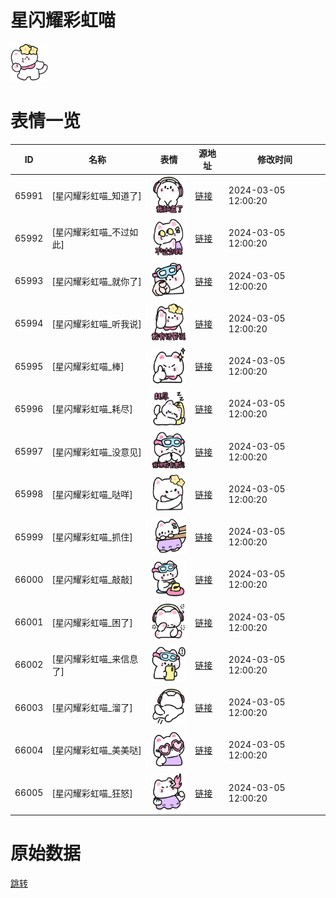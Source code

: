 # 星闪耀彩虹喵

<img src="./cover.png" height="60" alt="cover" />

# 表情一览

|ID|名称|表情|源地址|修改时间|
|----|----|----|----|----|
|65991|[星闪耀彩虹喵_知道了]|<img src="./pic/065991_%5B星闪耀彩虹喵_知道了%5D.png" height="60" alt="知道了"/>|[链接](https://i0.hdslb.com/bfs/garb/103706a98f99b8deb22f163821e7e68112393c95.png)|2024-03-05 12:00:20|
|65992|[星闪耀彩虹喵_不过如此]|<img src="./pic/065992_%5B星闪耀彩虹喵_不过如此%5D.png" height="60" alt="不过如此"/>|[链接](https://i0.hdslb.com/bfs/garb/35f333f7998d6109c91318c42cec5204f107fc72.png)|2024-03-05 12:00:20|
|65993|[星闪耀彩虹喵_就你了]|<img src="./pic/065993_%5B星闪耀彩虹喵_就你了%5D.png" height="60" alt="就你了"/>|[链接](https://i0.hdslb.com/bfs/garb/d07875b22dfecead17c9ea63afef4df7a8e7bce7.png)|2024-03-05 12:00:20|
|65994|[星闪耀彩虹喵_听我说]|<img src="./pic/065994_%5B星闪耀彩虹喵_听我说%5D.png" height="60" alt="听我说"/>|[链接](https://i0.hdslb.com/bfs/garb/8bfb1492d5e85ac491700509f7d1e348195215f0.png)|2024-03-05 12:00:20|
|65995|[星闪耀彩虹喵_棒]|<img src="./pic/065995_%5B星闪耀彩虹喵_棒%5D.png" height="60" alt="棒"/>|[链接](https://i0.hdslb.com/bfs/garb/9cf8293fe10832c281f392e75c6a60807fe6ca8f.png)|2024-03-05 12:00:20|
|65996|[星闪耀彩虹喵_耗尽]|<img src="./pic/065996_%5B星闪耀彩虹喵_耗尽%5D.png" height="60" alt="耗尽"/>|[链接](https://i0.hdslb.com/bfs/garb/3dc1ae6d2bcf1173d1a4ddee9e400a4debe523cb.png)|2024-03-05 12:00:20|
|65997|[星闪耀彩虹喵_没意见]|<img src="./pic/065997_%5B星闪耀彩虹喵_没意见%5D.png" height="60" alt="没意见"/>|[链接](https://i0.hdslb.com/bfs/garb/1a0ec516567a335706060506c8969a83191be26c.png)|2024-03-05 12:00:20|
|65998|[星闪耀彩虹喵_哒咩]|<img src="./pic/065998_%5B星闪耀彩虹喵_哒咩%5D.png" height="60" alt="哒咩"/>|[链接](https://i0.hdslb.com/bfs/garb/bfe4298b7c417b0d23243494404207fbb454c941.png)|2024-03-05 12:00:20|
|65999|[星闪耀彩虹喵_抓住]|<img src="./pic/065999_%5B星闪耀彩虹喵_抓住%5D.png" height="60" alt="抓住"/>|[链接](https://i0.hdslb.com/bfs/garb/fc348b851446a0d3866eeb9c8df2a45aea15dd6b.png)|2024-03-05 12:00:20|
|66000|[星闪耀彩虹喵_敲敲]|<img src="./pic/066000_%5B星闪耀彩虹喵_敲敲%5D.png" height="60" alt="敲敲"/>|[链接](https://i0.hdslb.com/bfs/garb/8c6cedf8ef4a877303396b5e7ec852943cafeeda.png)|2024-03-05 12:00:20|
|66001|[星闪耀彩虹喵_困了]|<img src="./pic/066001_%5B星闪耀彩虹喵_困了%5D.png" height="60" alt="困了"/>|[链接](https://i0.hdslb.com/bfs/garb/0e43375ed15c236561c2f659651c7bb5eb043847.png)|2024-03-05 12:00:20|
|66002|[星闪耀彩虹喵_来信息了]|<img src="./pic/066002_%5B星闪耀彩虹喵_来信息了%5D.png" height="60" alt="来信息了"/>|[链接](https://i0.hdslb.com/bfs/garb/2547e13ee6b1ba906889c84e2bd794890eaa079c.png)|2024-03-05 12:00:20|
|66003|[星闪耀彩虹喵_溜了]|<img src="./pic/066003_%5B星闪耀彩虹喵_溜了%5D.png" height="60" alt="溜了"/>|[链接](https://i0.hdslb.com/bfs/garb/fbe68b3776a741ee641a937d21e655b588fdd7a0.png)|2024-03-05 12:00:20|
|66004|[星闪耀彩虹喵_美美哒]|<img src="./pic/066004_%5B星闪耀彩虹喵_美美哒%5D.png" height="60" alt="美美哒"/>|[链接](https://i0.hdslb.com/bfs/garb/50b18230a7ad13803a614b55edb98bb9a674ec8b.png)|2024-03-05 12:00:20|
|66005|[星闪耀彩虹喵_狂怒]|<img src="./pic/066005_%5B星闪耀彩虹喵_狂怒%5D.png" height="60" alt="狂怒"/>|[链接](https://i0.hdslb.com/bfs/garb/8c3f7424b8ff74221c8d61ea54dc18a4a20118ea.png)|2024-03-05 12:00:20|

# 原始数据

[跳转](./raw.json)

